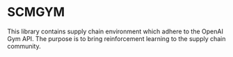# SCMGYM
This library contains supply chain environment which adhere to the OpenAI Gym API. The purpose is to bring reinforcement learning to the supply chain community.
